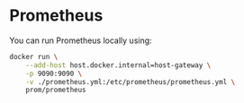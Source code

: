 # Prometheus

You can run Prometheus locally using:

```bash
docker run \
    --add-host host.docker.internal=host-gateway \
    -p 9090:9090 \
    -v ./prometheus.yml:/etc/prometheus/prometheus.yml \
    prom/prometheus
```
